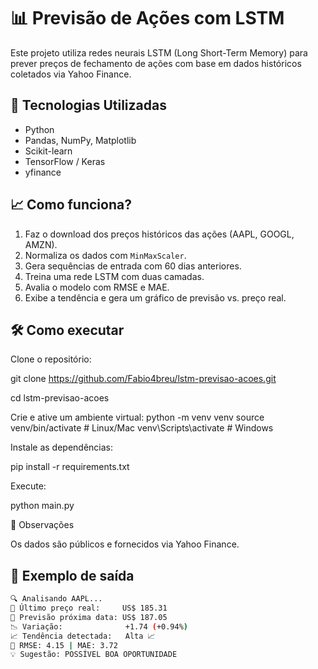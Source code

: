 # 📊 Previsão de Ações com LSTM

Este projeto utiliza redes neurais LSTM (Long Short-Term Memory) para prever preços de fechamento de ações com base em dados históricos coletados via Yahoo Finance.

## 🚀 Tecnologias Utilizadas

- Python
- Pandas, NumPy, Matplotlib
- Scikit-learn
- TensorFlow / Keras
- yfinance

## 📈 Como funciona?

1. Faz o download dos preços históricos das ações (AAPL, GOOGL, AMZN).
2. Normaliza os dados com `MinMaxScaler`.
3. Gera sequências de entrada com 60 dias anteriores.
4. Treina uma rede LSTM com duas camadas.
5. Avalia o modelo com RMSE e MAE.
6. Exibe a tendência e gera um gráfico de previsão vs. preço real.

 ## 🛠️ Como executar
   
Clone o repositório:

git clone https://github.com/Fabio4breu/lstm-previsao-acoes.git

cd lstm-previsao-acoes

Crie e ative um ambiente virtual:
python -m venv venv
source venv/bin/activate  # Linux/Mac
venv\Scripts\activate     # Windows

Instale as dependências:

pip install -r requirements.txt

Execute:

python main.py

📝 Observações

Os dados são públicos e fornecidos via Yahoo Finance.

## 🧠 Exemplo de saída

```bash
🔍 Analisando AAPL...
📅 Último preço real:     US$ 185.31
🔮 Previsão próxima data: US$ 187.05
📉 Variação:              +1.74 (+0.94%)
📈 Tendência detectada:   Alta 📈
🧠 RMSE: 4.15 | MAE: 3.72
💡 Sugestão: POSSÍVEL BOA OPORTUNIDADE
